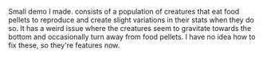 Small demo I made. consists of a population of creatures that eat food pellets to reproduce and create slight variations in their stats when they do so.
It has a weird issue where the creatures seem to gravitate towards the bottom and occasionally turn away from food pellets. I have no idea how to fix these, so they're features now.
